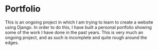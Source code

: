 # Portfolio
This is an ongoing project in which I am trying to learn to create a website using Django. 
In order to do this, I have built a personal portfolio showing some of the work I have done in the past years.
This is very much an ongoing project, and as such is incomplete and quite rough around the edges.
